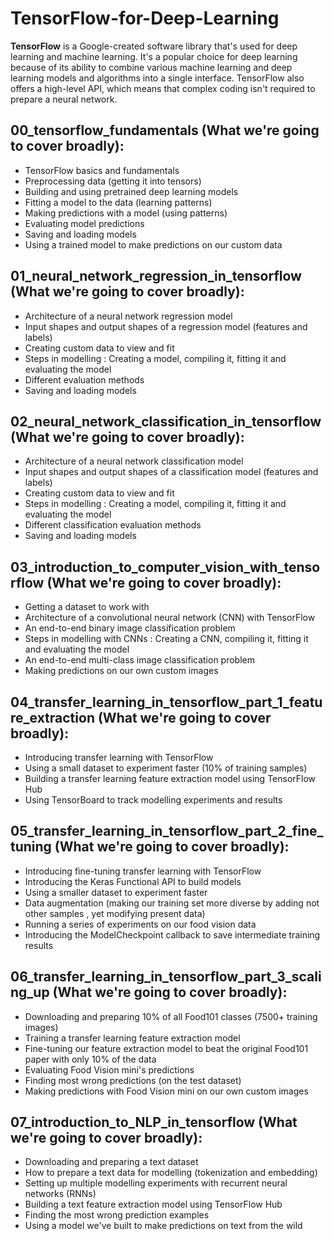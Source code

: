 # TensorFlow-for-Deep-Learning
**TensorFlow** is a Google-created software library that's used for deep learning and machine learning. It's a popular choice for deep learning because of its ability to combine various machine learning and deep learning models and algorithms into a single interface. TensorFlow also offers a high-level API, which means that complex coding isn't required to prepare a neural network.

## 00_tensorflow_fundamentals (What we're going to cover broadly):
- TensorFlow basics and fundamentals
- Preprocessing data (getting it into tensors)
- Building and using pretrained deep learning models
- Fitting a model to the data (learning patterns)
- Making predictions with a model (using patterns)
- Evaluating model predictions
- Saving and loading models
- Using a trained model to make predictions on our custom data

## 01_neural_network_regression_in_tensorflow (What we're going to cover broadly): 
- Architecture of a neural network regression model
- Input shapes and output shapes of a regression model (features and labels)
- Creating custom data to view and fit
- Steps in modelling :
  Creating a model, compiling it, fitting it and evaluating the model
- Different evaluation methods
- Saving and loading models

## 02_neural_network_classification_in_tensorflow (What we're going to cover broadly):
- Architecture of a neural network classification model
- Input shapes and output shapes of a classification model (features and labels)
- Creating custom data to view and fit
- Steps in modelling :
  Creating a model, compiling it, fitting it and evaluating the model
- Different classification evaluation methods
- Saving and loading models

## 03_introduction_to_computer_vision_with_tensorflow (What we're going to cover broadly):
- Getting a dataset to work with
- Architecture of a convolutional neural network (CNN) with TensorFlow
- An end-to-end binary image classification problem
- Steps in modelling with CNNs :
  Creating a CNN, compiling it, fitting it and evaluating the model
- An end-to-end multi-class image classification problem
- Making predictions on our own custom images

## 04_transfer_learning_in_tensorflow_part_1_feature_extraction (What we're going to cover broadly):
- Introducing transfer learning with TensorFlow
- Using a small dataset to experiment faster (10% of training samples)
- Building a transfer learning feature extraction model using TensorFlow Hub
- Using TensorBoard to track modelling experiments and results

## 05_transfer_learning_in_tensorflow_part_2_fine_tuning (What we're going to cover broadly):
- Introducing fine-tuning transfer learning with TensorFlow
- Introducing the Keras Functional API to build models
- Using a smaller dataset to experiment faster
- Data augmentation (making our training set more diverse by adding not other samples , yet modifying present data)
- Running a series of experiments on our food vision data
- Introducing the ModelCheckpoint callback to save intermediate training results

## 06_transfer_learning_in_tensorflow_part_3_scaling_up (What we're going to cover broadly):
- Downloading and preparing 10% of all Food101 classes (7500+ training images)
- Training a transfer learning feature extraction model
- Fine-tuning our feature extraction model to beat the original Food101 paper with only 10% of the data
- Evaluating Food Vision mini's predictions
- Finding most wrong predictions (on the test dataset)
- Making predictions with Food Vision mini on our own custom images

## 07_introduction_to_NLP_in_tensorflow (What we're going to cover broadly):
- Downloading and preparing a text dataset
- How to prepare a text data for modelling (tokenization and embedding)
- Setting up multiple modelling experiments with recurrent neural networks (RNNs)
- Building a text feature extraction model using TensorFlow Hub
- Finding the most wrong prediction examples
- Using a model we've built to make predictions on text from the wild
